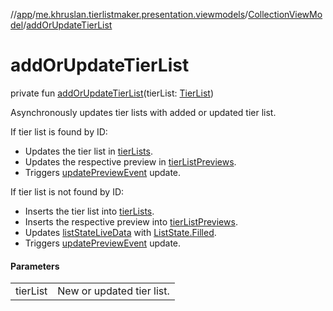 //[app](../../../index.md)/[me.khruslan.tierlistmaker.presentation.viewmodels](../index.md)/[CollectionViewModel](index.md)/[addOrUpdateTierList](add-or-update-tier-list.md)

# addOrUpdateTierList

private fun [addOrUpdateTierList](add-or-update-tier-list.md)(tierList: [TierList](../../me.khruslan.tierlistmaker.data.models.tierlist/-tier-list/index.md))

Asynchronously updates tier lists with added or updated tier list.

If tier list is found by ID:

- Updates the tier list in [tierLists](tier-lists.md).
- Updates the respective preview in [tierListPreviews](tier-list-previews.md).
- Triggers [updatePreviewEvent](update-preview-event.md) update.

If tier list is not found by ID:

- Inserts the tier list into [tierLists](tier-lists.md).
- Inserts the respective preview into [tierListPreviews](tier-list-previews.md).
- Updates [listStateLiveData](list-state-live-data.md) with [ListState.Filled](../../me.khruslan.tierlistmaker.presentation.models/-list-state/-filled/index.md).
- Triggers [updatePreviewEvent](update-preview-event.md) update.

#### Parameters

| | |
|---|---|
| tierList | New or updated tier list. |
